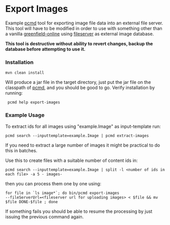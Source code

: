 Export Images
==============

[fileserver]: https://github.com/polopolyps/fileserver "Fileserver"
[greenfield-online]: https://github.com/atex-polopoly/greenfield-online "Greenfield online"
[pcmd]: https://github.com/polopolyps/pcmd "pcmd"

Example [pcmd][] tool for exporting image file data into an external file
server. This tool will have to be modified in order to use with
something other than a vanilla [greenfield-online][] using
[fileserver][] as external image database.

**This tool is destructive without ability to revert changes, backup
  the database before attempting to use it.**

### Installation

    mvn clean install

Will produce a jar file in the target directory, just put the jar file
on the classpath of [pcmd][], and you should be good to go. Verify
installation by running:

     pcmd help export-images

### Example Usage

To extract ids for all images using "example.Image" as input-template run:

    pcmd search --inputtemplate=example.Image | pcmd extract-images

If you need to extract a large number of images it might be practical to
do this in batches.

Use this to create files with a suitable number of content ids in:

    pcmd search --inputtemplate=example.Image | split -l <number of ids in each file> -a 5 - images-

then you can process them one by one using:

    for file in `ls image*`; do bin/pcmd export-images
    --fileServerUrl=<fileserver url for uploading images> < $file && mv $file DONE-$file ; done

If something fails you should be able to resume the processing by just
issuing the previous command again.
